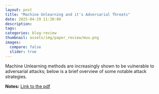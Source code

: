```yaml
---
layout: post
title: "Machine Unlearning and it's Adversarial Threats"
date: 2025-04-29 11:30:00
description: 
tags: 
categories: blog-review
thumbnail: assets/img/paper_review/muu.png
images:
  compare: false
  slider: true
---
```


Machine Unlearning methods are increasingly shown to be vulnerable to adversarial attacks; below is a brief overview of some notable attack strategies.

**Notes:** [Link to the pdf](https://docs.google.com/presentation/d/1x5wjW8vPYXsBIfAz0-_ZAhFw703dSqde0lOiHWhLmG8/edit?usp=sharing)

